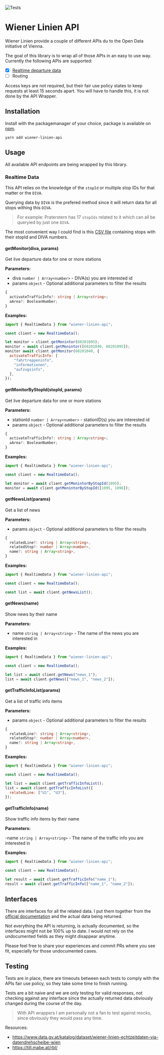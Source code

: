 ![Tests](https://github.com/stylesuxx/wiener-linien/actions/workflows/test.yaml/badge.svg)

# Wiener Linien API

Wiener Linien provide a couple of different APIs du to the Open Data initiative of Vienna.

The goal of this library is to wrap all of those APIs in an easy to use way. Currently the following APIs are supported:

- [x] [Realtime departure data](https://www.wienerlinien.at/ogd_realtime/doku/ogd/wienerlinien-echtzeitdaten-dokumentation.pdf)
- [ ] Routing

Access keys are not required, but their fair use policy states to keep requests at least 15 seconds apart. You will have to handle this, it is not done by the API Wrapper.

## Installation

Install with the packagemanager of your choice, package is available on [npm](https://www.npmjs.com/package/wiener-linien-api).

```
yarn add wiener-linien-api
```

## Usage

All available API endpoints are being wrapped by this library.

### Realtime Data

This API relies on the knowledge of the `stopId` or multiple stop IDs for that matter or the `DIVA`.

Querying data by `DIVA` is the prefered method since it will return data for all stops withing this `DIVA`.

> For example: Praterstern has 17 `stopIds` related to it which can all be queryied by just one `DIVA`.

The most convenient way I could find is this [CSV file](https://www.wienerlinien.at/ogd_realtime/doku/ogd/wienerlinien-ogd-haltepunkte.csv) containing stops with their stopId and DIVA numbers.

#### getMonitor(diva, params)

Get live departure data for one or more stations

**Parameters:**

- diva `number | Array<number>` - DIVA(s) you are interested id
- params `object` - Optional additional parameters to filter the results

```typescript
{
  activateTrafficInfo?: string | Array<string>;
  aArea?: BooleanNumber;
}
```

**Examples:**

```javascript
import { RealtimeData } from "wiener-linien-api";

const client = new RealtimeData();

let monitor = client.getMonintor(60201095);
monitor = await client.getMonintor([60201040, 60201095]);
monitor await client.getMonitor(60201040, {
  activateTrafficInfo: [
    "fahrtreppeninfo",
    "informationen",
    "aufzugsinfo",
  ],
});
```

#### getMonitorByStopId(stopId, params)

Get live departure data for one or more stations

**Parameters:**

- stationId `number | Array<number>` - stationID(s) you are interested id
- params `object` - Optional additional parameters to filter the results

```typescript
{
  activateTrafficInfo?: string | Array<string>;
  aArea?: BooleanNumber;
}
```

**Examples:**

```javascript
import { RealtimeData } from "wiener-linien-api";

const client = new RealtimeData();

let monitor = await client.getMonintorByStopId(1095);
monitor = await client.getMonintorByStopId([1095, 1096]);
```

#### getNewsList(params)

Get a list of news

**Parameters:**

- params `object` - Optional additional parameters to filter the results

```typescript
{
  relatedLine?: string | Array<string>,
  relatedStop?: number | Array<number>,
  name?: string | Array<string>,
}
```

**Examples:**

```javascript
import { RealtimeData } from "wiener-linien-api";

const client = new RealtimeData();

const list = await client.getNewsList();
```

#### getNews(name)

Show news by their name

**Parameters:**

- name `string | Array<string>` - The name of the news you are interested in

**Examples:**

```javascript
import { RealtimeData } from "wiener-linien-api";

const client = new RealtimeData();

let list = await client.getNews("news_1");
list = await client.getNews(["news_1", "news_2"]);
```

#### getTrafficInfoList(params)

Get a list of traffic info items

**Parameters:**

- params `object` - Optional additional parameters to filter the results

```typescript
{
  relatedLine?: string | Array<string>,
  relatedStop?: number | Array<number>,
  name?: string | Array<string>,
}
```

**Examples:**

```javascript
import { RealtimeData } from "wiener-linien-api";

const client = new RealtimeData();

let list = await client.getTrafficInfoList();
list = await client.getTrafficInfoList({
  relatedLine: ["U1", "U3"],
});
```

#### getTrafficInfo(name)

Show traffic info items by their name

**Parameters:**

-name `string | Array<string>` - The name of the traffic info you are interested in

**Examples:**

```javascript
import { RealtimeData } from "wiener-linien-api";

const client = new RealtimeData();

let result = await client.getTrafficInfo("name_1");
result = await client.getTrafficInfo(["name_1", "name_2"]);
```

## Interfaces

There are interfaces for all the related data. I put them together from the [official documentation](https://www.wienerlinien.at/ogd_realtime/doku/ogd/wienerlinien-echtzeitdaten-dokumentation.pdf) and the actual data being returned.

Not everything the API is returning, is actually documented, so the interfaces might not be 100% up to date. I would not rely on the undocumented fields as they might disappear anytime.

Please feel free to share your experiences and commit PRs where you see fit, especially for those undocumented cases.

## Testing

Tests are in place, there are timeouts between each tests to comply with the APIs fair use policy, so they take some time to finish running.

Tests are a bit naive and we are only testing for valid responses, not checking against any interface since the actually returned data obviously changed during the course of the day.

> With API wrappers I am personally not a fan to test against mocks, since obviously they would pass any time.

Resources:

- https://www.data.gv.at/katalog/dataset/wiener-linien-echtzeitdaten-via-datendrehscheibe-wien
- https://till.mabe.at/rbl/
